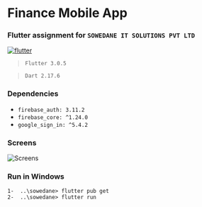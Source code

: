 # Finance Mobile App
### Flutter assignment for `SOWEDANE IT SOLUTIONS PVT LTD`

[![flutter](https://brightinventions.pl/static/bdaaed7ef484eec4d14da5007f5b200f/8831a/fluttter_logo_blog.png)](https://travis-ci.org/joemccann/dillinger)

>```Flutter 3.0.5 ```

>```Dart 2.17.6 ```

### Dependencies
- ```firebase_auth: 3.11.2```
-  ```firebase_core: ^1.24.0```
-  ```google_sign_in: ^5.4.2```

### Screens

![Screens](https://user-images.githubusercontent.com/59501811/195679551-2ce99111-7400-4cdc-8832-83abde1e44da.png)


### Run in Windows
    1-  ..\sowedane> flutter pub get
    2-  ..\sowedane> flutter run
